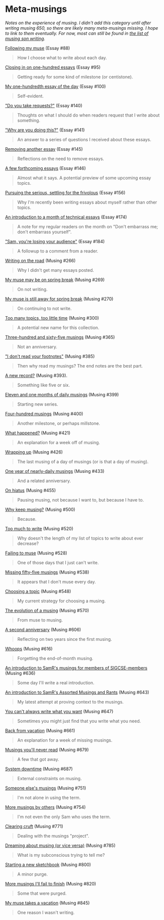 Meta-musings
============

_Notes on the experience of musing.  I didn't add this category
until after writing musing 650, so there are likely many meta-musings
missing.  I hope to link to them eventually.  For now, most can still
be found in [the list of musing son writing](index-on-writing)._

[Following my muse](following-my-muse) (Essay #88)

> How I choose what to write about each day.

[Closing in on one-hundred essays](closing-in-on-100) (Essay #95)

> Getting ready for some kind of milestone (or centistone).

[My one-hundredth essay of the day](essay-100) (Essay #100)

> Self-evident.

["Do you take requests?"](requests) (Essay #140)

> Thoughts on what I should do when readers request that I write about
  something.

["Why are you doing this?"](why-musings) (Essay #141)

> An answer to a series of questions I received about these essays.

[Removing another essay](removing-another-essay) (Essay #145)

> Reflections on the need to remove essays.

[A few forthcoming essays](forthcoming-146) (Essay #146)

> Almost what it says.  A potential preview of some upcoming essay
  topics.

[Pursuing the serious, settling for the frivolous](serious-or-frivolous) (Essay #156)

> Why I'm recently been writing essays about myself rather than other topics.

[An introduction to a month of technical essays](technical-month) (Essay #174) 

> A note for my regular readers on the month on "Don't embarrass me; don't
  embarrass yourself".

["Sam, you're losing your audience"](losing-your-audience) (Essay #184)

> A followup to a comment from a reader.

[Writing on the road](writing-on-the-road) (Musing #266)

> Why I didn't get many essays posted.

[My muse may be on spring break](muse-spring-break) (Musing #269)

> On not writing.

[My muse is still away for spring break](muse-spring-break-continues) (Musing #270)

> On continuing to not write.

[Too many topics, too little time](too-many-topics-too-little-time) (Musing #300)

> A potential new name for this collection.

[Three-hundred and sixty-five musings](365) (Musing #365)

> Not an anniversary.

["I don't read your footnotes"](i-dont-read-your-footnotes) (Musing #385)

> Then why read my musings?  The end notes are the best part.

[A new record?](record-2017-07-26) (Musing #393).

> Something like five or six.

[Eleven and one months of daily musings](twelve-months) (Musing #399)

> Starting new series.

[Four-hundred musings](four-hundred) (Musing #400)

> Another milestone, or perhaps millstone.

[What happened?](what-happened-2017-08-26) (Musing #421)

> An explanation for a week off of musing.

[Wrapping up](wrapping-up-2017-08-26) (Musing #426)

> The last musing of a day of musings (or is that a day of musing).

[One year of nearly-daily musings](one-year) (Musing #433)

> And a related anniversary.

[On hiatus](on-hiatus-2017-10-03) (Musing #455)

> Pausing musing, not because I want to, but because I have to.

[Why keep musing?](why-keep-musing-2018-01-05) (Musing #500)

> Because.

[Too much to write](too-much-to-write-2018-01-25) (Musing #520)

> Why doesn't the length of my list of topics to write about ever decrease?

[Failing to muse](failing-to-muse-2018-02-02) (Musing #528)

> One of those days that I just can't write.

[Missing fifty-five musings](missing-55-musings) (Musing #538)

> It appears that I don't muse every day.

[Choosing a topic](choosing-a-topic) (Musing #548)

> My current strategy for choosing a musing.

[The evolution of a musing](evolution-of-a-musing) (Musing #570)

> From muse to musing.

[A second anniversary](second-anniversary) (Musing #606)

> Reflecting on two years since the first musing.

[Whoops](whoops-2018-04-30) (Musing #616)

> Forgetting the end-of-month musing.

[An introduction to SamR's musings for members of SIGCSE-members](intro-musings-sigcse-members) (Musing #636)

> Some day I'll write a real introduction.

[An introduction to SamR's Assorted Musings and Rants](intro-musings-v0) (Musing #643)

> My latest attempt at proving context to the musings.

[You can't always write what you want](failed-musings-2018-05-30) (Musing #647)

> Sometimes you might just find that you write what you need.

[Back from vacation](vacation-2018-06-20) (Musing #661)

> An explanation for a week of missing musings.

[Musings you'll never read](missing-musings-2018-07-08) (Musing #679)

> A few that got away.

[System downtime](system-downtime-2018-07-15) (Musing #687)

> External constraints on musing.

[Someone else's musings](power-pop-musings) (Musing #751)

> I'm not alone in using the term.

[More musings by others](more-samr-musings) (Musing #754)

> I'm not even the only Sam who uses the term.

[Clearing cruft](musings-clearing-cruft) (Musing #771)

> Dealing with the musings "project".

[Dreaming about musing (or vice versa)](dreaming-about-musing) (Musing #785)

> What is my subconscious trying to tell me?

[Starting a new sketchbook](new-sketchbook-2018-11-05) (Musing #800)

> A minor purge.

[More musings I'll fail to finish](missing-musings-2018-11-25) (Musing #820)

> Some that were purged.

[My muse takes a vacation](muse-vacation-2018-12) (Musing #845)

> One reason I wasn't writing.

